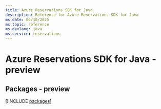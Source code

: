 ```yaml
---
title: Azure Reservations SDK for Java
description: Reference for Azure Reservations SDK for Java
ms.date: 06/10/2025
ms.topic: reference
ms.devlang: java
ms.service: reservations
---
```

# Azure Reservations SDK for Java - preview
## Packages - preview
[!INCLUDE [packages](reservations-index.md)]